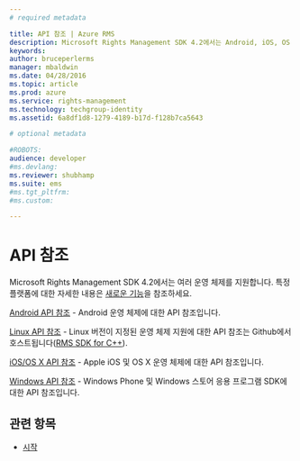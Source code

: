 ```yaml
---
# required metadata

title: API 참조 | Azure RMS
description: Microsoft Rights Management SDK 4.2에서는 Android, iOS, OS X, Linux, Windows Phone, Windows 스토어 등의 여러 운영 체제를 지원합니다.
keywords:
author: bruceperlerms
manager: mbaldwin
ms.date: 04/28/2016
ms.topic: article
ms.prod: azure
ms.service: rights-management
ms.technology: techgroup-identity
ms.assetid: 6a8df1d8-1279-4189-b17d-f128b7ca5643

# optional metadata

#ROBOTS:
audience: developer
#ms.devlang:
ms.reviewer: shubhamp
ms.suite: ems
#ms.tgt_pltfrm:
#ms.custom:

---
```


# API 참조

Microsoft Rights Management SDK 4.2에서는 여러 운영 체제를 지원합니다. 특정 플랫폼에 대한 자세한 내용은 [새로운 기능](release-notes.md)을 참조하세요.

[Android API 참조](https://stage.docs.microsoft.com/rights-management/sdk/4.2/api/android/com.microsoft.rightsmanagement) - Android 운영 체제에 대한 API 참조입니다.

[Linux API 참조](linux-c-api-reference.md) - Linux 버전이 지정된 운영 체제 지원에 대한 API 참조는 Github에서 호스트됩니다([RMS SDK for C++](http://azuread.github.io/rms-sdk-for-cpp/annotated.html)).

[iOS/OS X API 참조](https://stage.docs.microsoft.com/rights-management/sdk/4.2/api/iOS/iOS) - Apple iOS 및 OS X 운영 체제에 대한 API 참조입니다.

[Windows API 참조](https://stage.docs.microsoft.com/rights-management/sdk/4.2/api/winrt/Microsoft.RightsManagement) - Windows Phone 및 Windows 스토어 응용 프로그램 SDK에 대한 API 참조입니다.

## 관련 항목 ##

* [시작](get-started.md)
 

 


<!--HONumber=Apr16_HO3-->


